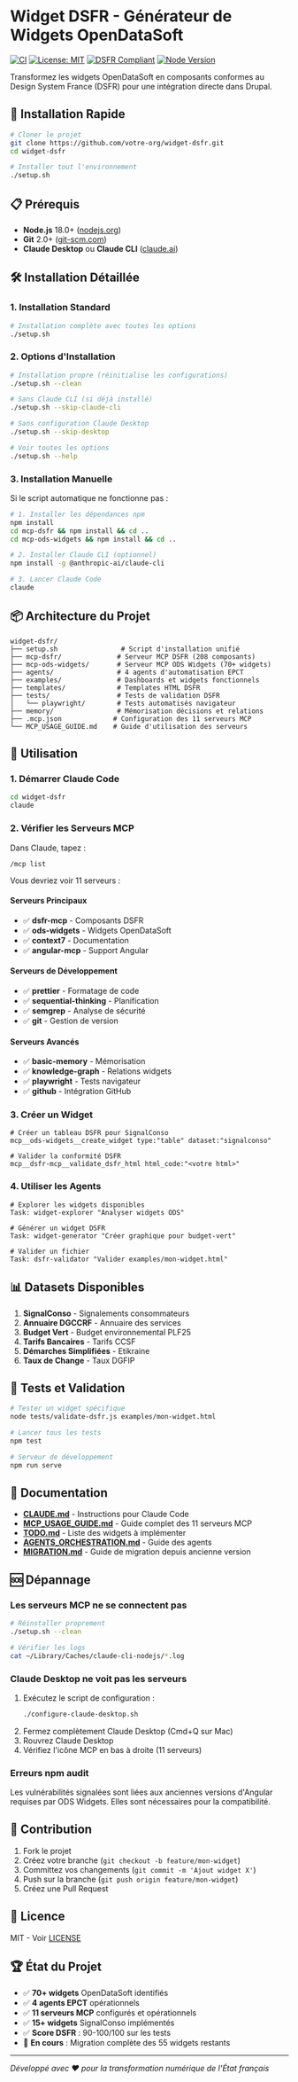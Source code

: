 # Widget DSFR - Générateur de Widgets OpenDataSoft

[![CI](https://github.com/votre-org/widget-dsfr/actions/workflows/ci.yml/badge.svg)](https://github.com/votre-org/widget-dsfr/actions/workflows/ci.yml)
[![License: MIT](https://img.shields.io/badge/License-MIT-yellow.svg)](https://opensource.org/licenses/MIT)
[![DSFR Compliant](https://img.shields.io/badge/DSFR-Compliant-blue.svg)](https://www.systeme-de-design.gouv.fr/)
[![Node Version](https://img.shields.io/badge/node-%3E%3D18.0.0-brightgreen.svg)](https://nodejs.org/)

Transformez les widgets OpenDataSoft en composants conformes au Design System France (DSFR) pour une intégration directe dans Drupal.

## 🚀 Installation Rapide

```bash
# Cloner le projet
git clone https://github.com/votre-org/widget-dsfr.git
cd widget-dsfr

# Installer tout l'environnement
./setup.sh
```

## 📋 Prérequis

- **Node.js** 18.0+ ([nodejs.org](https://nodejs.org/))
- **Git** 2.0+ ([git-scm.com](https://git-scm.com/))
- **Claude Desktop** ou **Claude CLI** ([claude.ai](https://claude.ai))

## 🛠 Installation Détaillée

### 1. Installation Standard

```bash
# Installation complète avec toutes les options
./setup.sh
```

### 2. Options d'Installation

```bash
# Installation propre (réinitialise les configurations)
./setup.sh --clean

# Sans Claude CLI (si déjà installé)
./setup.sh --skip-claude-cli

# Sans configuration Claude Desktop
./setup.sh --skip-desktop

# Voir toutes les options
./setup.sh --help
```

### 3. Installation Manuelle

Si le script automatique ne fonctionne pas :

```bash
# 1. Installer les dépendances npm
npm install
cd mcp-dsfr && npm install && cd ..
cd mcp-ods-widgets && npm install && cd ..

# 2. Installer Claude CLI (optionnel)
npm install -g @anthropic-ai/claude-cli

# 3. Lancer Claude Code
claude
```

## 📦 Architecture du Projet

```
widget-dsfr/
├── setup.sh                # Script d'installation unifié
├── mcp-dsfr/              # Serveur MCP DSFR (208 composants)
├── mcp-ods-widgets/       # Serveur MCP ODS Widgets (70+ widgets)
├── agents/                # 4 agents d'automatisation EPCT
├── examples/              # Dashboards et widgets fonctionnels
├── templates/             # Templates HTML DSFR
├── tests/                 # Tests de validation DSFR
│   └── playwright/        # Tests automatisés navigateur
├── memory/                # Mémorisation décisions et relations
├── .mcp.json             # Configuration des 11 serveurs MCP
└── MCP_USAGE_GUIDE.md    # Guide d'utilisation des serveurs
```

## 🎯 Utilisation

### 1. Démarrer Claude Code

```bash
cd widget-dsfr
claude
```

### 2. Vérifier les Serveurs MCP

Dans Claude, tapez :
```
/mcp list
```

Vous devriez voir 11 serveurs :

#### Serveurs Principaux
- ✅ **dsfr-mcp** - Composants DSFR
- ✅ **ods-widgets** - Widgets OpenDataSoft
- ✅ **context7** - Documentation
- ✅ **angular-mcp** - Support Angular

#### Serveurs de Développement
- ✅ **prettier** - Formatage de code
- ✅ **sequential-thinking** - Planification
- ✅ **semgrep** - Analyse de sécurité
- ✅ **git** - Gestion de version

#### Serveurs Avancés
- ✅ **basic-memory** - Mémorisation
- ✅ **knowledge-graph** - Relations widgets
- ✅ **playwright** - Tests navigateur
- ✅ **github** - Intégration GitHub

### 3. Créer un Widget

```
# Créer un tableau DSFR pour SignalConso
mcp__ods-widgets__create_widget type:"table" dataset:"signalconso"

# Valider la conformité DSFR
mcp__dsfr-mcp__validate_dsfr_html html_code:"<votre html>"
```

### 4. Utiliser les Agents

```
# Explorer les widgets disponibles
Task: widget-explorer "Analyser widgets ODS"

# Générer un widget DSFR
Task: widget-generator "Créer graphique pour budget-vert"

# Valider un fichier
Task: dsfr-validator "Valider examples/mon-widget.html"
```

## 📊 Datasets Disponibles

1. **SignalConso** - Signalements consommateurs
2. **Annuaire DGCCRF** - Annuaire des services
3. **Budget Vert** - Budget environnemental PLF25
4. **Tarifs Bancaires** - Tarifs CCSF
5. **Démarches Simplifiées** - Etikraine
6. **Taux de Change** - Taux DGFIP

## 🧪 Tests et Validation

```bash
# Tester un widget spécifique
node tests/validate-dsfr.js examples/mon-widget.html

# Lancer tous les tests
npm test

# Serveur de développement
npm run serve
```

## 📖 Documentation

- **[CLAUDE.md](CLAUDE.md)** - Instructions pour Claude Code
- **[MCP_USAGE_GUIDE.md](MCP_USAGE_GUIDE.md)** - Guide complet des 11 serveurs MCP
- **[TODO.md](TODO.md)** - Liste des widgets à implémenter
- **[AGENTS_ORCHESTRATION.md](AGENTS_ORCHESTRATION.md)** - Guide des agents
- **[MIGRATION.md](MIGRATION.md)** - Guide de migration depuis ancienne version

## 🆘 Dépannage

### Les serveurs MCP ne se connectent pas

```bash
# Réinstaller proprement
./setup.sh --clean

# Vérifier les logs
cat ~/Library/Caches/claude-cli-nodejs/*.log
```

### Claude Desktop ne voit pas les serveurs

1. Exécutez le script de configuration :
   ```bash
   ./configure-claude-desktop.sh
   ```
2. Fermez complètement Claude Desktop (Cmd+Q sur Mac)
3. Rouvrez Claude Desktop
4. Vérifiez l'icône MCP en bas à droite (11 serveurs)

### Erreurs npm audit

Les vulnérabilités signalées sont liées aux anciennes versions d'Angular requises par ODS Widgets. Elles sont nécessaires pour la compatibilité.

## 🤝 Contribution

1. Fork le projet
2. Créez votre branche (`git checkout -b feature/mon-widget`)
3. Committez vos changements (`git commit -m 'Ajout widget X'`)
4. Push sur la branche (`git push origin feature/mon-widget`)
5. Créez une Pull Request

## 📝 Licence

MIT - Voir [LICENSE](LICENSE)

## 🏆 État du Projet

- ✅ **70+ widgets** OpenDataSoft identifiés
- ✅ **4 agents EPCT** opérationnels
- ✅ **11 serveurs MCP** configurés et opérationnels
- ✅ **15+ widgets** SignalConso implémentés
- ✅ **Score DSFR** : 90-100/100 sur les tests
- 🚧 **En cours** : Migration complète des 55 widgets restants

---

*Développé avec ❤️ pour la transformation numérique de l'État français*